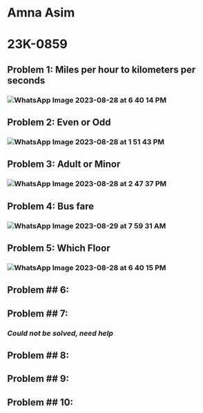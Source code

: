 # Amna Asim
# 23K-0859


## Problem 1: Miles per hour to kilometers per seconds
### ![WhatsApp Image 2023-08-28 at 6 40 14 PM](https://github.com/amnaasim24/Pf_Fall_23/assets/142867835/11fb84e6-ff3d-4cc4-b0aa-258b26b50be5)

## Problem 2: Even or Odd
### ![WhatsApp Image 2023-08-28 at 1 51 43 PM](https://github.com/amnaasim24/Pf_Fall_23/assets/142867835/99b99d6f-94f0-4af7-bb9f-5f46063f1bd6)

## Problem 3: Adult or Minor
### ![WhatsApp Image 2023-08-28 at 2 47 37 PM](https://github.com/amnaasim24/Pf_Fall_23/assets/142867835/f851a878-8176-4da1-83fa-8901c90307d1)

## Problem 4: Bus fare
### ![WhatsApp Image 2023-08-29 at 7 59 31 AM](https://github.com/amnaasim24/Pf_Fall_23/assets/142867835/f5d547a4-29cf-4baa-baea-4c9177886a5f)

## Problem 5: Which Floor
### ![WhatsApp Image 2023-08-28 at 6 40 15 PM](https://github.com/amnaasim24/Pf_Fall_23/assets/142867835/b789740e-1c91-47a7-b436-b21388446544)



## Problem ## 6:
### 

## Problem ## 7:
### *Could not be solved, need help*

## Problem ## 8:
### 

## Problem ## 9:
### 

## Problem ## 10:
### 

